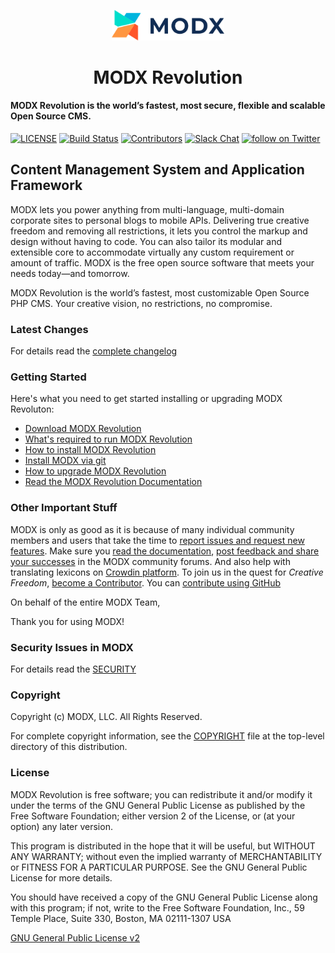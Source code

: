 <p align="center">
  <a href="https://modx.com/">
    <img alt="MODX Revolution" src="https://raw.githubusercontent.com/modxcms/revolution/2.x/manager/templates/default/images/modx-logo-color.svg" width="180" />
  </a>
</p>
<h1 align="center">
  MODX Revolution
</h1>

#### MODX Revolution is the world’s fastest, most secure, flexible and scalable Open Source CMS.


[![LICENSE](https://img.shields.io/badge/License-GPL%20v2-blue.svg)](./LICENSE) [![Build Status](https://travis-ci.com/modxcms/revolution.svg?branch=2.x)](https://travis-ci.org/modxcms/revolution) [![Contributors](https://img.shields.io/github/contributors/modxcms/revolution.svg)](https://github.com/modxcms/revolution/graphs/contributors) [![Slack Chat](https://img.shields.io/badge/chat_in_slack-online-green.svg?longCache=true&style=flat&logo=slack)](https://modx.org) [![follow on Twitter](https://img.shields.io/twitter/follow/modx.svg?style=social&logo=twitter)](https://twitter.com/intent/follow?screen_name=modx)

## Content Management System and Application Framework

MODX lets you power anything from multi-language, multi-domain corporate sites to personal blogs to mobile APIs. Delivering true creative freedom and removing all restrictions, it lets you control the markup and design without having to code. You can also tailor its modular and extensible core to accommodate virtually any custom requirement or amount of traffic. MODX is the free open source software that meets your needs today—and tomorrow.

MODX Revolution is the world’s fastest, most customizable Open Source PHP CMS. Your creative vision, no restrictions, no compromise.

### Latest Changes

For details read the [complete changelog](./core/docs/changelog.txt 'complete changelog')

### Getting Started

Here's what you need to get started installing or upgrading MODX Revoluton:

-   [Download MODX Revolution](http://modx.com/download/ 'Download MODX')
-   [What's required to run MODX Revolution](https://docs.modx.com/current/en/getting-started/server-requirements 'Server Requirements - MODX Revolution 2.x - MODX Documentation')
-   [How to install MODX Revolution](https://docs.modx.com/current/en/getting-started/installation/standard 'Basic Installation - MODX Revolution 2.x - MODX Documentation')
-   [Install MODX via git](https://docs.modx.com/current/en/getting-started/installation/git 'Git Installation - MODX Revolution 2.x - MODX Documentation')
-   [How to upgrade MODX Revolution](https://docs.modx.com/current/en/getting-started/maintenance/upgrading 'Upgrading MODX - MODX Revolution 2.x - MODX Documentation')
-   [Read the MODX Revolution Documentation](https://docs.modx.com/ 'Home - MODX Revolution 2.x - MODX Documentation')

### Other Important Stuff

MODX is only as good as it is because of many individual community members and users that take the time to [report issues and request new features](https://github.com/modxcms/revolution/issues 'MODX Github Issues'). Make sure you [read the documentation](https://docs.modx.com/ 'Home - MODX Revolution 2.x - MODX Documentation'), [post feedback and share your successes](https://community.modx.com/ 'MODX Community') in the MODX community forums. And also help with translating lexicons on [Crowdin platform](https://crowdin.com/project/modx-revolution). To join us in the quest for _Creative Freedom_, [become a Contributor](https://docs.modx.com/current/en/contribute/code). You can [contribute using GitHub](https://docs.modx.com/current/en/contribute/code 'Contribute to MODX via GitHub')

On behalf of the entire MODX Team,

Thank you for using MODX!

### Security Issues in MODX

For details read the [SECURITY](./SECURITY.md 'SECURITY')

### Copyright

Copyright (c) MODX, LLC. All Rights Reserved.

For complete copyright information, see the [COPYRIGHT](./COPYRIGHT 'Copyright') file at the top-level directory of this distribution.

### License

MODX Revolution is free software; you can redistribute it and/or modify it under the terms of the GNU General Public License as published by the Free Software Foundation; either version 2 of the License, or (at your option) any later version.

This program is distributed in the hope that it will be useful, but WITHOUT ANY WARRANTY; without even the implied warranty of MERCHANTABILITY or FITNESS FOR A PARTICULAR PURPOSE. See the GNU General Public License for more details.

You should have received a copy of the GNU General Public License along with this program; if not, write to the Free Software Foundation, Inc., 59 Temple Place, Suite 330, Boston, MA 02111-1307 USA

[GNU General Public License v2](./LICENSE 'GNU General Public License v2')
